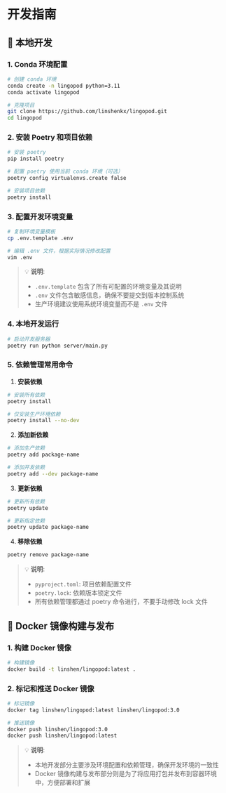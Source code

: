 # 开发指南

## 🔧 本地开发

### 1. Conda 环境配置

```bash
# 创建 conda 环境
conda create -n lingopod python=3.11
conda activate lingopod

# 克隆项目
git clone https://github.com/linshenkx/lingopod.git
cd lingopod
```

### 2. 安装 Poetry 和项目依赖

```bash
# 安装 poetry
pip install poetry

# 配置 poetry 使用当前 conda 环境（可选）
poetry config virtualenvs.create false

# 安装项目依赖
poetry install
```

### 3. 配置开发环境变量
```bash
# 复制环境变量模板
cp .env.template .env

# 编辑 .env 文件，根据实际情况修改配置
vim .env 
```

> 💡 **说明**:
> - `.env.template` 包含了所有可配置的环境变量及其说明
> - `.env` 文件包含敏感信息，确保不要提交到版本控制系统
> - 生产环境建议使用系统环境变量而不是 `.env` 文件

### 4. 本地开发运行
```bash
# 启动开发服务器
poetry run python server/main.py
```

### 5. 依赖管理常用命令

1. **安装依赖**

```bash
# 安装所有依赖
poetry install

# 仅安装生产环境依赖
poetry install --no-dev
```

2. **添加新依赖**

```bash
# 添加生产依赖
poetry add package-name

# 添加开发依赖
poetry add --dev package-name
```

3. **更新依赖**

```bash
# 更新所有依赖
poetry update

# 更新指定依赖
poetry update package-name
```

4. **移除依赖**

```bash
poetry remove package-name
```

> 💡 **说明**:
> - `pyproject.toml`: 项目依赖配置文件
> - `poetry.lock`: 依赖版本锁定文件
> - 所有依赖管理都通过 poetry 命令进行，不要手动修改 lock 文件

## 🐳 Docker 镜像构建与发布

### 1. 构建 Docker 镜像
```bash
# 构建镜像
docker build -t linshen/lingopod:latest .
```

### 2. 标记和推送 Docker 镜像
```bash
# 标记镜像
docker tag linshen/lingopod:latest linshen/lingopod:3.0

# 推送镜像
docker push linshen/lingopod:3.0
docker push linshen/lingopod:latest

```

> 💡 **说明**:
> - 本地开发部分主要涉及环境配置和依赖管理，确保开发环境的一致性
> - Docker 镜像构建与发布部分则是为了将应用打包并发布到容器环境中，方便部署和扩展

